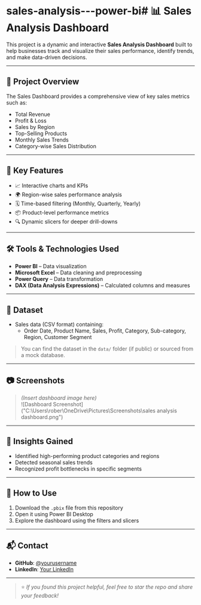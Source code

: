# sales-analysis---power-bi# 📊 Sales Analysis Dashboard

This project is a dynamic and interactive **Sales Analysis Dashboard** built to help businesses track and visualize their sales performance, identify trends, and make data-driven decisions.

---

## 🚀 Project Overview

The Sales Dashboard provides a comprehensive view of key sales metrics such as:

- Total Revenue
- Profit & Loss
- Sales by Region
- Top-Selling Products
- Monthly Sales Trends
- Category-wise Sales Distribution

---

## 📌 Key Features

- 📈 Interactive charts and KPIs
- 🌍 Region-wise sales performance analysis
- 🗓 Time-based filtering (Monthly, Quarterly, Yearly)
- 📦 Product-level performance metrics
- 🔍 Dynamic slicers for deeper drill-downs

---

## 🛠️ Tools & Technologies Used

- **Power BI** – Data visualization
- **Microsoft Excel** – Data cleaning and preprocessing
- **Power Query** – Data transformation
- **DAX (Data Analysis Expressions)** – Calculated columns and measures

---

## 📁 Dataset

- Sales data (CSV format) containing:
  - Order Date, Product Name, Sales, Profit, Category, Sub-category, Region, Customer Segment

> You can find the dataset in the `data/` folder (if public) or sourced from a mock database.

---

## 📷 Screenshots

> *(Insert dashboard image here)*  
> ![Dashboard Screenshot]("C:\Users\rober\OneDrive\Pictures\Screenshots\sales analysis dashboard.png")

---

## 🧠 Insights Gained

- Identified high-performing product categories and regions
- Detected seasonal sales trends
- Recognized profit bottlenecks in specific segments

---

## 📌 How to Use

1. Download the `.pbix` file from this repository
2. Open it using Power BI Desktop
3. Explore the dashboard using the filters and slicers

---

## 📬 Contact

- **GitHub**: [@yourusername](https://github.com/yourusername)
- **LinkedIn**: [Your LinkedIn](https://www.linkedin.com/in/your-linkedin)

---

> ⭐ *If you found this project helpful, feel free to star the repo and share your feedback!*
